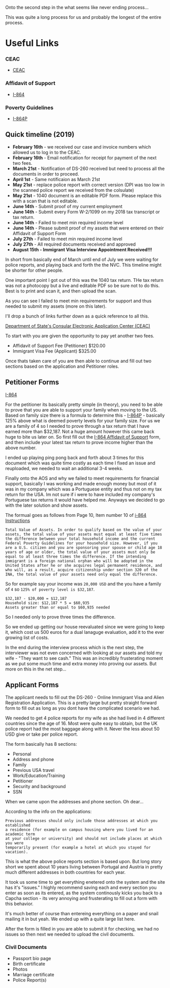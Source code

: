 Onto the second step in the what seems like never ending process...

This was quite a long process for us and probably the longest of the entire process.

# Useful Links

### CEAC

- [CEAC](https://ceac.state.gov/IV)

### Affidavit of Support

- [I-864](https://www.uscis.gov/i-864)

### Poverty Guidelines

- [I-864P](https://www.uscis.gov/i-864p)

## Quick timeline (2019)

- **February 16th** - we received our case and invoice numbers which allowed us to log in to the CEAC.
- **February 16th** - Email notification for receipt for payment of the next two fees.
- **March 21st** - Notification of DS-260 received but need to process all the documents in order to proceed.
- **April 1st** - Same notificaion as March 21st
- **May 21st** - replace police report with correct version (DPI was too low in the scanned police report we received from the colsulate)
- **May 21st** - 1040 document is an editable PDF form. Please replace this with a scan that is not editable.
- **June 14th** - Submit proof of my current employment
- **June 14th** - Submit every Form W-2/1099 on my 2018 tax transcript or tax return.
- **June 14th** - Failed to meet min required income level
- **June 14th** - Please submit proof of my assets that were entered on their Affidavit of Support Form
- **July 27th** - Failed to meet min required income level
- **July 27th** - All required documents received and approved
- **August 15th - Immigrant Visa Interview Appointment Received!!!**

In short from basically end of March until end of July we were waiting for police reports, and playing back and forth the the NVC. This timeline might be shorter for other people.

One important point I got out of this was the 1040 tax return. THe tax return was not a photocopy but a live and editable PDF so be sure not to do this. Best is to print and scan it, and then upload the scan.

As you can see I failed to meet min requirements for support and thus needed to submit my assets (more on this later).

I'll drop a bunch of links further down as a quick reference to all this.

[Department of State's Consular Electronic Application Center (CEAC)](https://ceac.state.gov/IV)

To start with you are given the opportunity to pay yet another two fees.

- Affidavit of Support Fee (Petitioner) \$120.00
- Immigrant Visa Fee (Applicant) \$325.00

Once thats taken care of you are then able to continue and fill out two sections based on the application and Petitioner roles.

## Petitioner Forms

[I-864](https://www.uscis.gov/i-864)

For the petitioner its basically pretty simple (in theory), you need to be able to prove that you are able to support your family when moving to the US. Based on family size there is a formula to determine this - [I-864P](https://www.uscis.gov/i-864p) - basically 125% above what is deemed poverty levels for your family size. For us we are a family of 4 so I needed to prove through a tax return that I have earned more than \$32,187. Not a huge amount however this came back huge to bite us later on. So first fill out the [I-864 Affidavit of Support](https://www.uscis.gov/i-864)
form, and then include your latest tax return to prove income higher than the above number.

I ended up playing ping pong back and forth about 3 times for this document which was quite time costly as each time I fixed an issue and reuploaded, we needed to wait an additional 3-4 weeks.

Finally onto the AOS and why we failed to meet requirements for financial support, basically I was working and made enough money but most of it was in my company which was a Portuguese entity and thus not on my tax return for the USA. Im not sure if i were to have included my company's Portuguese tax returns it would have helped me. Anyways we decided to go with the later solution and show assets.

The formual goes as follows from Page 10, Item number 10 of [i-864 Instructions](https://www.uscis.gov/system/files_force/files/form/i-864instr.pdf)

`Total Value of Assets. In order to qualify based on the value of your assets, the total value of your assets must equal at least five times the difference between your total household income and the current Federal Poverty Guidelines for your household size. However, if you are a U.S. citizen and you are sponsoring your spouse or child age 18 years of age or older, the total value of your assets must only be equal to at least three times the difference. If the intending immigrant is a foreign national orphan who will be adopted in the United States after he or she acquires legal permanent residence, and who will, as a result, acquire citizenship under section 320 of the INA, the total value of your assets need only equal the difference.`

So for example say your income was `20,000 USD` and the you have a family of `4` so `125% of poverty level is $32,187`.

```
$32,187 - $20,000 = $12,187
Household size: $12,187 * 5 = $60,935
Assets greater than or equal to $60,935 needed
```

So I needed only to prove three times the difference.

So we ended up getting our house reevaluated since we were going to keep it, which cost us 500 euros for a dual lanaguge evaluation, add it to the ever growing list of costs.

In the end during the interview process which is the next step, the interviewer was not even concerned with looking at our assets and told my wife - "They want to see cash." This was an incredibly frusterating moment as we put some much time and extra money into proving our assets. But more on this in the net step...

## Applicant Forms

The applicant needs to fill out the DS-260 - Online Immigrant Visa and Alien Registration Application. This is a pretty large but pretty straight forward form to fill out as long as you dont have the complicated scenario we had.

We needed to get 4 police reports for my wife as she had lived in 4 different countries since the age of 16. Most were quite easy to obtain, but the UK police report had the most baggage along with it. Never the less about 50 USD give or take per police report.

The form basically has 8 sections:

- Personal
- Address and phone
- Family
- Previous USA travel
- Work/Education/Training
- Petitioner
- Security and background
- SSN

When we came upon the addresses and phone section. Oh dear...

According to the info on the applications:

```
Previous addresses should only include those addresses at which you established
a residence (for example on campus housing where you lived for an academic term
at your college or university) and should not include places at which you were
temporarily present (for example a hotel at which you stayed for vacation).
```

This is what the above police reports section is based upon. But long story short we spent about 10 years living between Portugal and Austria in pretty much different addresses in both countries for each year.

It took us some time to get everything enetered onto the system and the site has it's "issues." I highly recommend saving each and every section you enter as soon as its entered, as the system continously kicks you back to a Capcha section - its very annoying and frusterating to fill out a form with this behavior.

It's much better of course than entereing everything on a paper and snail mailing it in but yeah. We ended up with a quite large list here.

After the form is filled in you are able to submit it for checking, we had no issues so then next we needed to upload the civil documents.

### Civil Documents

- Passport bio page
- Birth certificate
- Photos
- Marriage certificate
- Police Report(s)
